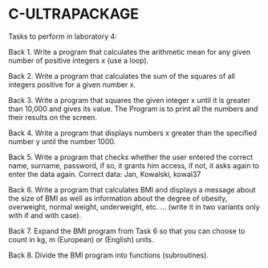 # C-ULTRAPACKAGE

Tasks to perform in laboratory 4:

Back 1. Write a program that calculates the arithmetic mean for any given number of positive integers x (use a loop).

Back 2. Write a program that calculates the sum of the squares of all integers positive for a given number x.

Back 3. Write a program that squares the given integer x until it is greater than 10,000 and gives its value. The Program is to print all the numbers and their results on the screen.

Back 4. Write a program that displays numbers x greater than the specified number y until the number 1000.

Back 5. Write a program that checks whether the user entered the correct name, surname, password, if so, it grants him access, if not, it asks again to enter the data again. 
Correct data: Jan, Kowalski, kowal37

Back 6. Write a program that calculates BMI and displays a message about the size of BMI as well as information about the degree of obesity, overweight, normal weight, underweight, etc. ... (write it in two variants only with if and with case).

Back 7. Expand the BMI program from Task 6 so that you can choose to count in kg, m (European) or (English) units.

Back 8. Divide the BMI program into functions (subroutines).
